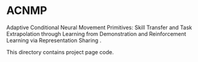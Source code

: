 # ACNMP
Adaptive Conditional Neural Movement Primitives: Skill Transfer and Task Extrapolation through Learning from Demonstration and Reinforcement Learning via Representation Sharing .

This directory contains project page code.